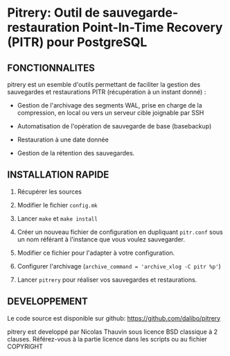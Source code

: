 Pitrery: Outil de sauvegarde-restauration Point-In-Time Recovery (PITR)  pour PostgreSQL
========================================================================================


FONCTIONNALITES
---------------

pitrery est un esemble d'outils permettant de faciliter la gestion des 
sauvegardes et restaurations PITR (récupération à un instant donné) : 

- Gestion de l'archivage des segments WAL, prise en charge de la compression, 
  en local ou vers un serveur cible joignable par SSH 

- Automatisation de l'opération de sauvegarde de base (basebackup) 

- Restauration à une date donnée

- Gestion de la rétention des sauvegardes.


INSTALLATION RAPIDE
-------------------

1. Récupérer les sources

2. Modifier le fichier `config.mk`

3. Lancer `make` et `make install`

4. Créer un nouveau fichier de configuration en dupliquant `pitr.conf`
   sous un nom référant à l'instance que vous voulez sauvegarder.

5. Modifier ce fichier pour l'adapter à votre configuration.

6. Configurer l'archivage (`archive_command = 'archive_xlog -C pitr %p'`)

7. Lancer `pitrery` pour réaliser vos sauvegardes et restaurations.


DEVELOPPEMENT
-------------

Le code source est disponible sur github: https://github.com/dalibo/pitrery

pitrery est developpé par Nicolas Thauvin sous licence BSD classique à 2 
clauses. Référez-vous à la partie licence dans les scripts ou au fichier 
COPYRIGHT

